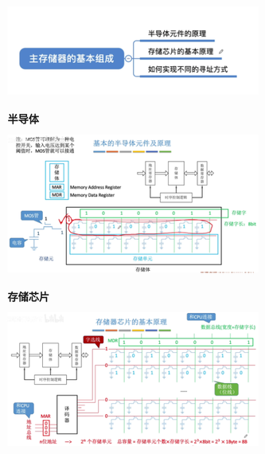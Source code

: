 


![输入图片说明](/imgs/2025-08-04/IPMDOwH3wynzmckZ.png)

## 半导体
![输入图片说明](/imgs/2025-08-04/gaakGF2L6kMUQpR6.png)

## 存储芯片
![输入图片说明](/imgs/2025-08-04/MpOjzKhO1sTDxZxh.png)
<!--stackedit_data:
eyJoaXN0b3J5IjpbLTE0MzQ5MTgyNDJdfQ==
-->